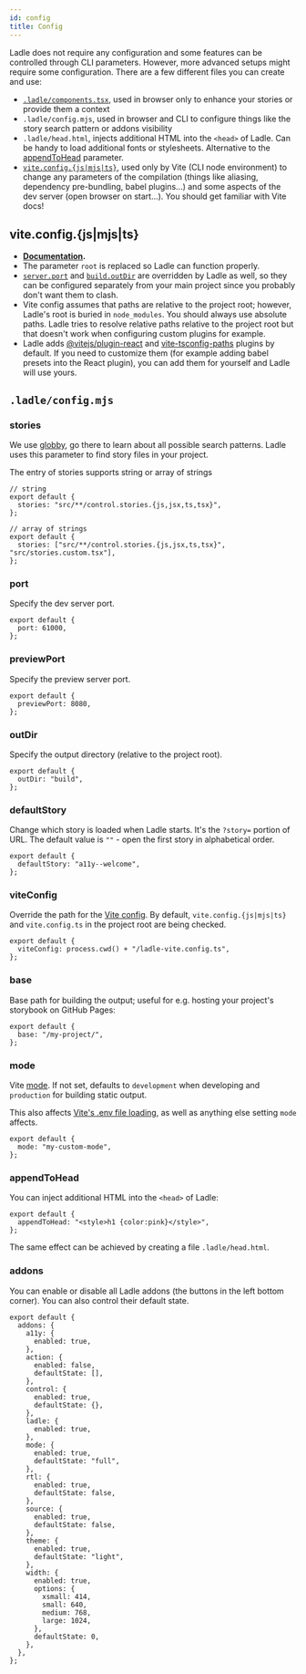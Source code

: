 ```yaml
---
id: config
title: Config
---
```


Ladle does not require any configuration and some features can be controlled through CLI parameters. However, more advanced setups might require some configuration. There are a few different files you can create and use:

- [`.ladle/components.tsx`](./providers), used in browser only to enhance your stories or provide them a context
- `.ladle/config.mjs`, used in browser and CLI to configure things like the story search pattern or addons visibility
- `.ladle/head.html`, injects additional HTML into the `<head>` of Ladle. Can be handy to load additional fonts or stylesheets. Alternative to the [appendToHead](#appendtohead) parameter.
- [`vite.config.{js|mjs|ts}`](https://vitejs.dev/config/#config-file-resolving), used only by Vite (CLI node environment) to change any parameters of the compilation (things like aliasing, dependency pre-bundling, babel plugins...) and some aspects of the dev server (open browser on start...). You should get familiar with Vite docs!

## vite.config.{js|mjs|ts}

- **[Documentation](https://vitejs.dev/config).**
- The parameter `root` is replaced so Ladle can function properly.
- [`server.port`](https://vitejs.dev/config/#server-port) and [`build.outDir`](https://vitejs.dev/config/#build-outdir) are overridden by Ladle as well, so they can be configured separately from your main project since you probably don't want them to clash.
- Vite config assumes that paths are relative to the project root; however, Ladle's root is buried in `node_modules`. You should always use absolute paths. Ladle tries to resolve relative paths relative to the project root but that doesn't work when configuring custom plugins for example.
- Ladle adds [@vitejs/plugin-react](https://www.npmjs.com/package/@vitejs/plugin-react) and [vite-tsconfig-paths](https://www.npmjs.com/package/vite-tsconfig-paths) plugins by default. If you need to customize them (for example adding babel presets into the React plugin), you can add them for yourself and Ladle will use yours.

## `.ladle/config.mjs`

### stories

We use [globby](https://github.com/sindresorhus/globby), go there to learn about all possible search patterns. Ladle uses this parameter to find story files in your project.

The entry of stories supports string or array of strings

```tsx
// string
export default {
  stories: "src/**/control.stories.{js,jsx,ts,tsx}",
};

// array of strings
export default {
  stories: ["src/**/control.stories.{js,jsx,ts,tsx}", "src/stories.custom.tsx"],
};
```

### port

Specify the dev server port.

```tsx
export default {
  port: 61000,
};
```

### previewPort

Specify the preview server port.

```tsx
export default {
  previewPort: 8080,
};
```

### outDir

Specify the output directory (relative to the project root).

```tsx
export default {
  outDir: "build",
};
```

### defaultStory

Change which story is loaded when Ladle starts. It's the `?story=` portion of URL. The default value is `""` - open the first story in alphabetical order.

```tsx
export default {
  defaultStory: "a11y--welcome",
};
```

### viteConfig

Override the path for the [Vite config](https://vitejs.dev/config). By default, `vite.config.{js|mjs|ts}` and `vite.config.ts` in the project root are being checked.

```tsx
export default {
  viteConfig: process.cwd() + "/ladle-vite.config.ts",
};
```

### base

Base path for building the output; useful for e.g. hosting your project's storybook on GitHub Pages:

```tsx
export default {
  base: "/my-project/",
};
```

### mode

Vite [mode](https://vitejs.dev/guide/env-and-mode.html#modes). If not set, defaults to `development` when developing and `production` for building static output.

This also affects [Vite's .env file loading](https://vitejs.dev/guide/env-and-mode.html#env-files), as well as anything else setting `mode` affects.

```tsx
export default {
  mode: "my-custom-mode",
};
```

### appendToHead

You can inject additional HTML into the `<head>` of Ladle:

```tsx
export default {
  appendToHead: "<style>h1 {color:pink}</style>",
};
```

The same effect can be achieved by creating a file `.ladle/head.html`.

### addons

You can enable or disable all Ladle addons (the buttons in the left bottom corner). You can also control their default state.

```tsx
export default {
  addons: {
    a11y: {
      enabled: true,
    },
    action: {
      enabled: false,
      defaultState: [],
    },
    control: {
      enabled: true,
      defaultState: {},
    },
    ladle: {
      enabled: true,
    },
    mode: {
      enabled: true,
      defaultState: "full",
    },
    rtl: {
      enabled: true,
      defaultState: false,
    },
    source: {
      enabled: true,
      defaultState: false,
    },
    theme: {
      enabled: true,
      defaultState: "light",
    },
    width: {
      enabled: true,
      options: {
        xsmall: 414,
        small: 640,
        medium: 768,
        large: 1024,
      },
      defaultState: 0,
    },
  },
};
```
